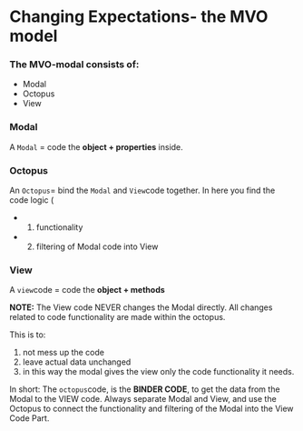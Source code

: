 # Changing Expectations- the MVO model

### The MVO-modal consists of:
- Modal
- Octopus
- View


### Modal
A `Modal` = code the __object + properties__ inside.

### Octopus
An `Octopus`= bind the `Modal` and `View`code together.
In here you find the code logic (
- 1) functionality 
- 2) filtering of Modal code into View

### View
A `view`code = code the __object + methods__

__NOTE:__ The View code NEVER changes the Modal directly. All changes related to code functionality are made within the octopus.

This is to:
1) not mess up the code
2) leave actual data unchanged
3) in this way the modal gives the view only the code functionality it needs.

In short: The `octopus`code, is the __BINDER CODE__, to get the data from the Modal to the VIEW code.
Always separate Modal and View, and use the Octopus to connect the functionality and filtering of the Modal into the View Code Part.